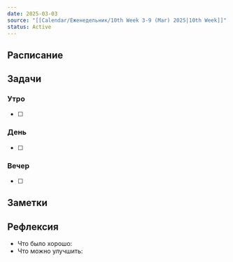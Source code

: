 ```yaml
---
date: 2025-03-03
source: "[[Calendar/Еженедельник/10th Week 3-9 (Mar) 2025|10th Week]]"
status: Active
---
```



## Расписание

## Задачи

### Утро

- [ ]

### День

- [ ]

### Вечер

- [ ]

## Заметки

## Рефлексия

- Что было хорошо:
- Что можно улучшить: